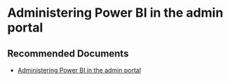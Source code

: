   <properties
	pageTitle="power bi admin portal"
	description="power bi admin portal"
	service="microsoft.PowerBIDedicated"
	resource="capacities"
	authors="pjfreitas"
	ms.author="pfreitas"	
	displayOrder="1090"
	selfHelpType="generic"
	supportTopicIds="32628128"
	productPesIds="16334"
	cloudEnvironments="public, MoonCake, fairfax, usnat, ussec" 
	articleId="db31ba4e-15fc-abfb-fe7e-ca7aa55b2ad7"
	ownershipId="PowerBI_PowerBI"
/>

# Administering Power BI in the admin portal

## **Recommended Documents**

* [Administering Power BI in the admin portal](https://docs.microsoft.com/power-bi/service-admin-portal)
